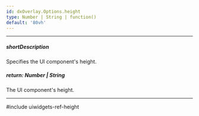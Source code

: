 ```yaml
---
id: dxOverlay.Options.height
type: Number | String | function()
default: '80vh'
---
```

---
##### shortDescription
Specifies the UI component's height.

##### return: Number | String
The UI component's height.

---
#include uiwidgets-ref-height